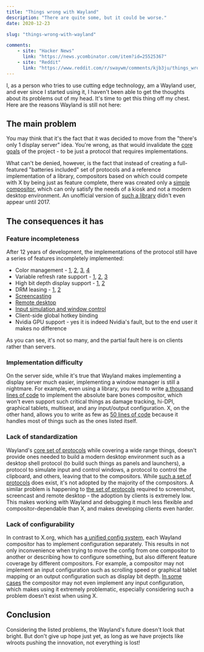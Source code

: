```yaml
---
title: "Things wrong with Wayland"
description: "There are quite some, but it could be worse."
date: 2020-12-23

slug: "things-wrong-with-wayland"

comments:
    - site: "Hacker News"
      link: "https://news.ycombinator.com/item?id=25525367"
    - site: "Reddit"
      link: "https://www.reddit.com/r/swaywm/comments/kjb3ju/things_wrong_with_wayland/"
---
```


I, as a person who tries to use cutting edge technology, am a Wayland
user, and ever since I started using it, I haven't been able to get
the thoughts about its problems out of my head. It's time to get this
thing off my chest. Here are the reasons Wayland is still not here:

## The main problem

You may think that it's the fact that it was decided to move from the
"there's only 1 display server" idea. You're wrong, as that would
invalidate the [core goals] of the project - to be just a protocol
that requires implementations.

[core goals]: https://wayland.freedesktop.org/

What can't be denied, however, is the fact that instead of creating a
full-featured "batteries included" set of protocols and a reference
implementation of a library, compositors based on which could compete
with X by being just as feature complete, there was created only a
[simple compositor], which can only satisfy the needs of a kiosk and
not a modern desktop environment. An unofficial version of [such a
library] didn't even appear until 2017.

[simple compositor]: https://gitlab.freedesktop.org/wayland/weston "weston"
[such a library]: https://github.com/swaywm/wlroots/ "wlroots"

## The consequences it has

### Feature incompleteness

After 12 years of development, the implementations of the protocol
still have a series of features incompletely implemented:

* Color management -
  [1](https://gitlab.freedesktop.org/wayland/wayland-protocols/-/merge_requests/14),
  [2](https://github.com/swaywm/wlroots/pull/2353),
  [3](https://gitlab.gnome.org/GNOME/mutter/-/issues/1360),
  [4](https://invent.kde.org/plasma/kwin/-/issues/11)
* Variable refresh rate support -
  [1](https://gitlab.freedesktop.org/wayland/wayland/-/issues/84),
  [2](https://gitlab.gnome.org/GNOME/mutter/-/merge_requests/1154),
  [3](https://bugs.kde.org/show_bug.cgi?id=405912)
* High bit depth display support -
  [1](https://github.com/swaywm/wlroots/issues/1378),
  [2](https://gitlab.gnome.org/GNOME/mutter/-/issues/1391)
* DRM leasing -
  [1](https://gitlab.freedesktop.org/wayland/wayland-protocols/-/merge_requests/49),
  [2](https://github.com/swaywm/wlroots/issues/1723)
* [Screencasting](https://github.com/obsproject/rfcs/pull/14)
* [Remote desktop](https://community.teamviewer.com/English/discussion/26340/state-of-wayland-teamviewer)
* [Input simulation and window control](https://github.com/ReimuNotMoe/ydotool)
* Client-side global hotkey binding
* Nvidia GPU support - yes it is indeed Nvidia's fault, but to the
  end user it makes no difference

As you can see, it's not so many, and the partial fault here is on
clients rather than servers.

### Implementation difficulty

On the server side, while it's true that Wayland makes implementing a
display server much easier, implementing a window manager is still a
nightmare. For example, even using a library, you need to write [a
thousand lines of code] to implement the absolute bare bones
compositor, which won't even support such critical things as damage
tracking, hi-DPI, graphical tablets, multiseat, and any input/output
configuration. X, on the other hand, allows you to write as few as [50
lines of code] because it handles most of things such as the ones
listed itself.

[a thousand lines of code]: https://github.com/swaywm/wlroots/tree/master/tinywl "tinywl"
[50 lines of code]: http://incise.org/tinywm.html "tinywm"

### Lack of standardization

Wayland's [core set of protocols] while covering a wide range things,
doesn't provide ones needed to build a modern desktop environment such
as a desktop shell protocol (to build such things as panels and
launchers), a protocol to simulate input and control windows, a
protocol to control the clipboard, and others, leaving that to the
compositors. While [such a set of protocols] does exist, it's not
adopted by the majority of the compositors. A similar problem is
happening to [the set of protocols] required to screenshot, screencast
and remote desktop - the adoption by clients is extremely low. This
makes working with Wayland and debugging it much less flexible and
compositor-dependable than X, and makes developing clients even
harder.

[core set of protocols]: https://gitlab.freedesktop.org/wayland/wayland-protocols/
[such a set of protocols]: https://github.com/swaywm/wlr-protocols/ "wlr-protocols"
[the set of protocols]: https://github.com/flatpak/xdg-desktop-portal "xdg-desktop-portal"

### Lack of configurability

In contrast to X.org, which has [a unified config system], each
Wayland compositor has to implement configuration separately. This
results in not only inconvenience when trying to move the config from
one compositor to another or describing how to configure something,
but also different feature coverage by different compositors. For
example, a compositor may not implement an input configuration such as
scrolling speed or graphical tablet mapping or an output configuration
such as display bit depth. [In some cases] the compositor may not even
implement any input configuration, which makes using it extremely
problematic, especially considering such a problem doesn't exist when
using X.

[a unified config system]: https://linux.die.net/man/5/xorg.conf
[In some cases]: https://github.com/Hjdskes/cage/issues/138

## Conclusion

Considering the listed problems, the Wayland's future doesn't look
that bright. But don't give up hope just yet, as long as we have
projects like wlroots pushing the innovation, not everything is lost!
